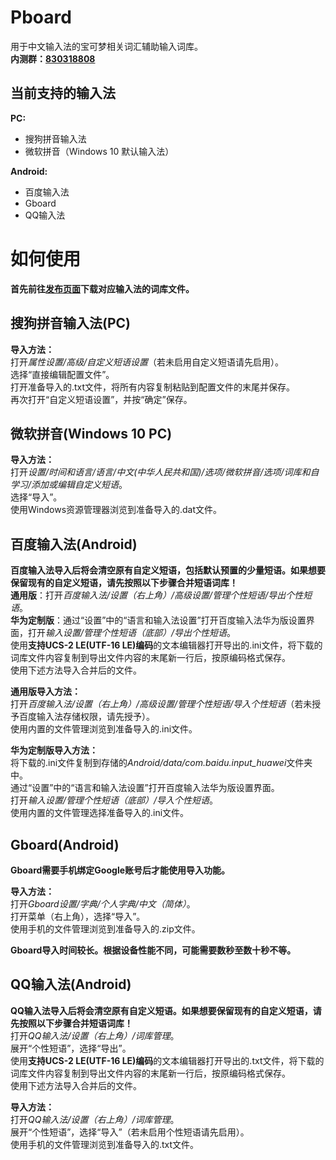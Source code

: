 # Pboard
用于中文输入法的宝可梦相关词汇辅助输入词库。   
**内测群：[830318808](https://jq.qq.com/?_wv=1027&k=yJ8r3TwW)**

当前支持的输入法
---
**PC:**
* 搜狗拼音输入法
* 微软拼音（Windows 10 默认输入法）

**Android:**
* 百度输入法
* Gboard
* QQ输入法

如何使用
===
**首先前往[发布页面](https://github.com/MarkussLugia/Pboard/releases)下载对应输入法的词库文件。**   

搜狗拼音输入法(PC)  
---
**导入方法：**  
打开*属性设置/高级/自定义短语设置*（若未启用自定义短语请先启用）。  
选择“直接编辑配置文件”。  
打开准备导入的.txt文件，将所有内容复制粘贴到配置文件的末尾并保存。  
再次打开“自定义短语设置”，并按“确定”保存。   

微软拼音(Windows 10 PC) 
---
**导入方法：**  
打开*设置/时间和语言/语言/中文(中华人民共和国)/选项/微软拼音/选项/词库和自学习/添加或编辑自定义短语*。  
选择“导入”。  
使用Windows资源管理器浏览到准备导入的.dat文件。  

百度输入法(Android)
---
**百度输入法导入后将会清空原有自定义短语，包括默认预置的少量短语。如果想要保留现有的自定义短语，请先按照以下步骤合并短语词库！**  
**通用版**：打开*百度输入法/设置（右上角）/高级设置/管理个性短语/导出个性短语*。  
**华为定制版**：通过“设置”中的“语言和输入法设置”打开百度输入法华为版设置界面，打开*输入设置/管理个性短语（底部）/导出个性短语*。  
使用**支持UCS-2 LE(UTF-16 LE)编码**的文本编辑器打开导出的.ini文件，将下载的词库文件内容复制到导出文件内容的末尾新一行后，按原编码格式保存。   
使用下述方法导入合并后的文件。   

**通用版导入方法：**  
打开*百度输入法/设置（右上角）/高级设置/管理个性短语/导入个性短语*（若未授予百度输入法存储权限，请先授予）。   
使用内置的文件管理浏览到准备导入的.ini文件。  

**华为定制版导入方法：**  
将下载的.ini文件复制到存储的*Android/data/com.baidu.input_huawei*文件夹中。   
通过“设置”中的“语言和输入法设置”打开百度输入法华为版设置界面。   
打开*输入设置/管理个性短语（底部）/导入个性短语*。  
使用内置的文件管理选择准备导入的.ini文件。  

Gboard(Android)
---
**Gboard需要手机绑定Google账号后才能使用导入功能。**  

**导入方法：**  
打开*Gboard设置/字典/个人字典/中文（简体）*。  
打开菜单（右上角），选择“导入”。  
使用手机的文件管理浏览到准备导入的.zip文件。  

**Gboard导入时间较长。根据设备性能不同，可能需要数秒至数十秒不等。**  

QQ输入法(Android)
---
**QQ输入法导入后将会清空原有自定义短语。如果想要保留现有的自定义短语，请先按照以下步骤合并短语词库！**  
打开*QQ输入法/设置（右上角）/词库管理*。  
展开“个性短语”，选择“导出”。   
使用**支持UCS-2 LE(UTF-16 LE)编码**的文本编辑器打开导出的.txt文件，将下载的词库文件内容复制到导出文件内容的末尾新一行后，按原编码格式保存。   
使用下述方法导入合并后的文件。   

**导入方法：**  
打开*QQ输入法/设置（右上角）/词库管理*。  
展开“个性短语”，选择“导入”（若未启用个性短语请先启用）。  
使用手机的文件管理浏览到准备导入的.txt文件。  
